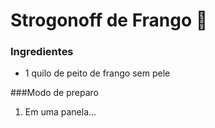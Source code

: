 # Strogonoff de Frango :chicken:

### Ingredientes
 - 1 quilo de peito de frango sem pele

###Modo de preparo

 1. Em uma panela...